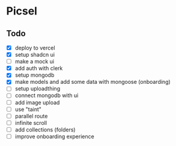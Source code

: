 # Picsel

## Todo

- [x] deploy to vercel
- [x] setup shadcn ui
- [ ] make a mock ui
- [x] add auth with clerk
- [x] setup mongodb
- [x] make models and add some data with mongoose (onboarding)
- [ ] setup uploadthing
- [ ] connect mongodb with ui
- [ ] add image upload
- [ ] use "taint"
- [ ] parallel route
- [ ] infinite scroll
- [ ] add collections (folders)
- [ ] improve onboarding experience